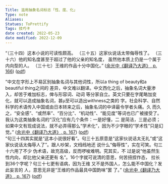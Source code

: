 ```yaml
---
Title: 滥用抽象名词标志「性、度、化」
Type: note
Aliases: 
Statues: ToPrettify 
Tags: 技巧卡
date created: 2022-05-23
date modified: 2022-12-09
---
```


“（三十四）这本小说的可读性颇高。 （三十五）这家伙说话太带侮辱性了。 （三十六）他的知名度甚至于超过了他的父亲的知名度， 虽然他本质上仍是一个属于内向型的人。 （三十七）王维的作品十分中国化。” ([余光中《翻译乃大道》, p. 166](zotero://select/library/items/WJ73K8PV)) ([pdf](zotero://open-pdf/library/items/9AQ6RCX4?page=166&annotation=UBBDR4WX))

“中文在字形上不易区别抽象名词与其他词性，所以a thing of beauty和a beautiful thing之间的 差异，中文难以翻译。中文西化之后，抽象名词大量渗入，却苦于难加标志，俾与形容词、动词 等分家自立。英文只要在字尾略加变化，就可以造成抽象名词，甚µ至可以造出withness之类的 字。社会科学、自然科学的术语传入中国或由日本转来之后，抽象名词的中译最令学者头痛。久 而久之，“安全感”、“或然率”、“百分比”、“机动性”、“能见度”等词也已广被接受了。我认为这类抽象名词的“汉化”应有几个条件：一是好懂，二 是简洁，三是必须；如果中文有现成说法，就不必弄得那么“学术化”，因为不少字眼的“学术性”只是幻觉。” ([余光中《翻译乃大道》, p. 167](zotero://select/library/items/WJ73K8PV)) ([pdf](zotero://open-pdf/library/items/9AQ6RCX4?page=167&annotation=QPCV9I8A))  
“句三十四其实就是“这本小说很好看”。句三十五原意是“这家伙说话太无礼”或“这家伙说话太侮辱人了”。跟人吵架，文绉绉地还 说什么“侮辱性”，实在可笑。句三十六用了不少 伪术语，故充高级，反而啰唆难明。究其实，不 过是说“他虽然生性内向，却比他父亲还更有 名”。16个字就可说清的意思，何苦扭捏作态， 拉长到36个字呢？句三十七更有语病，因为王维 又不是外国人，怎么能不中国化？发此妄言的 人，意思无非是“王维的作品最具中国韵味”罢 了。” ([余光中《翻译乃大道》, p. 167](zotero://select/library/items/WJ73K8PV)) ([pdf](zotero://open-pdf/library/items/9AQ6RCX4?page=167&annotation=6NZB3C5L))

